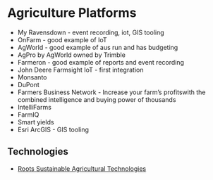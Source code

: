 # Agriculture Platforms

- My Ravensdown - event recording, iot, GIS tooling
- OnFarm - good example of IoT
- AgWorld - good example of aus run and has budgeting
- AgPro by AgWorld owned by Trimble
- Farmeron - good example of reports and event recording
- John Deere Farmsight  IoT - first integration
- Monsanto
- DuPont
- Farmers Business Network - Increase your farm’s profitswith the combined intelligence and buying power of thousands
- IntelliFarms
- FarmIQ
- Smart yields 
- Esri ArcGIS - GIS tooling


## Technologies
- [Roots Sustainable Agricultural Technologies](http://rootssat.com)